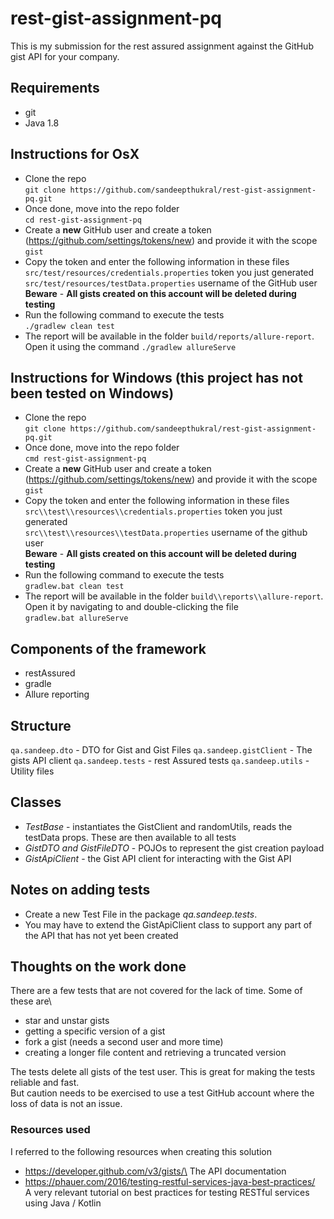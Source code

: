 # rest-gist-assignment-pq

This is my submission for the rest assured assignment against the GitHub gist API for your company.

## Requirements
- git
- Java 1.8

## Instructions for OsX

- Clone the repo\
`git clone https://github.com/sandeepthukral/rest-gist-assignment-pq.git`
- Once done, move into the repo folder\
`cd rest-gist-assignment-pq`
- Create a **new** GitHub user and create a token (https://github.com/settings/tokens/new) and provide it with the scope `gist`
- Copy the token and enter the following information in these files\
`src/test/resources/credentials.properties` token you just generated\
`src/test/resources/testData.properties` username of the GitHub user\
**Beware** - __All gists created on this account will be deleted during testing__
- Run the following command to execute the tests\
`./gradlew clean test`
- The report will be available in the folder `build/reports/allure-report`. \
Open it using the command
  `./gradlew allureServe`

## Instructions for Windows (this project has not been tested on Windows)
- Clone the repo \
`git clone https://github.com/sandeepthukral/rest-gist-assignment-pq.git`
- Once done, move into the repo folder\
`cmd rest-gist-assignment-pq`
- Create a **new** GitHub user and create a token (https://github.com/settings/tokens/new) and provide it with the scope `gist`
- Copy the token and enter the following information in these files\
`src\\test\\resources\\credentials.properties` token you just generated\
`src\\test\\resources\\testData.properties` username of the github user\
**Beware** - __All gists created on this account will be deleted during testing__
- Run the following command to execute the tests \
`gradlew.bat clean test`
- The report will be available in the folder `build\\reports\\allure-report`. Open it by navigating to and double-clicking the file \
`gradlew.bat allureServe`

## Components of the framework
- restAssured
- gradle
- Allure reporting 

## Structure 
`qa.sandeep.dto` - DTO for Gist and Gist Files
`qa.sandeep.gistClient` - The gists API client
`qa.sandeep.tests` - rest Assured tests
`qa.sandeep.utils` - Utility files 

## Classes
- *TestBase* - instantiates the GistClient and randomUtils, reads the testData props. These are then available to all tests
- *GistDTO and GistFileDTO* - POJOs to represent the gist creation payload
- *GistApiClient* - the Gist API client for interacting with the Gist API

## Notes on adding tests
- Create a new Test File in the package *qa.sandeep.tests*. 
- You may have to extend the GistApiClient class to support any part of the API that has not yet been created

## Thoughts on the work done

There are a few tests that are not covered for the lack of time. Some of these are\
- star and unstar gists
- getting a specific version of a gist
- fork a gist (needs a second user and more time)
- creating a longer file content and retrieving a truncated version 

The tests delete all gists of the test user. This is great for making the tests reliable and fast.\
But caution needs to be exercised to use a test GitHub account where the loss of data is not an issue.

### Resources used
I referred to the following resources when creating this solution
- https://developer.github.com/v3/gists/\
The API documentation 
- https://phauer.com/2016/testing-restful-services-java-best-practices/ \
A very relevant tutorial on best practices for testing RESTful services using Java / Kotlin